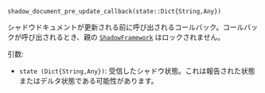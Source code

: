 ```
shadow_document_pre_update_callback(state::Dict{String,Any})
```

シャドウドキュメントが更新される前に呼び出されるコールバック。コールバックが呼び出されるとき、親の [`ShadowFramework`](@ref) はロックされません。

引数:

  * `state (Dict{String,Any})`: 受信したシャドウ状態。これは報告された状態またはデルタ状態である可能性があります。

